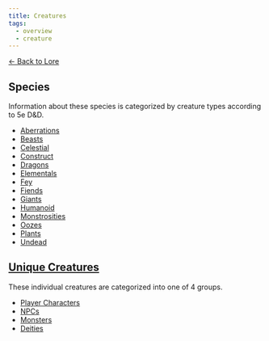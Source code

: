 ```yaml
---
title: Creatures
tags:
  - overview
  - creature
---
```


[<- Back to Lore](../index.md)

## Species

Information about these species is categorized by creature types according to 5e D&D.

- [Aberrations](aberration/index.md)
- [Beasts](beast/index.md)
- [Celestial](celestial/index.md)
- [Construct](construct/index.md)
- [Dragons](dragon/index.md)
- [Elementals](elemental/index.md)
- [Fey](fey/index.md)
- [Fiends](fiend/index.md)
- [Giants](giant/index.md)
- [Humanoid](humanoid/index.md)
- [Monstrosities](monstrosity/index.md)
- [Oozes](ooze/index.md)
- [Plants](plant/index.md)
- [Undead](undead/index.md)

## [Unique Creatures](unique/index.md)

These individual creatures are categorized into one of 4 groups.

- [Player Characters](unique/pc/index.md)
- [NPCs](unique/npc/index.md)
- [Monsters](./unique/monster/index.md)
- [Deities](unique/deity/index.md)
